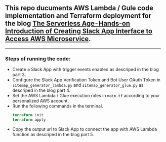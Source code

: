 ## This repo ducuments AWS Lambda / Gule code implementation and Terraform deployment for the blog [The Serverless Age - Hands-on Introduction of Creating Slack App Interface to Access AWS Microservice](https://medium.com/p/ed9eb1133e02/edit).
---
### Steps of running the code:
- Create a Slack App with trigger events enabled as descriped in the blog part 3.
- Configure the Slack App Verification Token and Bot User OAuth Token in `sitemap_generator_lambda.py` and `sitemap_generator_glue.py` as descriped in the blog part 4.
- Set the AWS Lambda / Glue execution roles in `main.tf` according to your personalized AWS account.
- Run the following commands in the terminal.
    ```tf
    terraform init
    terraform apply
    ```
- Copy the output url to Slack App to connect the app with AWS Lambda function as descriped in the blog part 5.